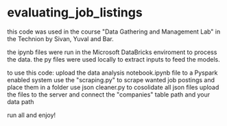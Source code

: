 # evaluating_job_listings
this code was used in the course "Data Gathering and Management Lab" in the Technion by Sivan, Yuval and Bar.

the ipynb files were run in the Microsoft DataBricks enviroment to process the data.
the py files were used locally to extract inputs to feed the models.


to use this code:
upload the data analysis notebook.ipynb file to a Pyspark enabled system
use the "scraping.py" to scrape wanted job postings and place them in a folder
use json cleaner.py to cosolidate all json files
upload the files to the server and connect the "companies" table path and your data path

run all and enjoy!
